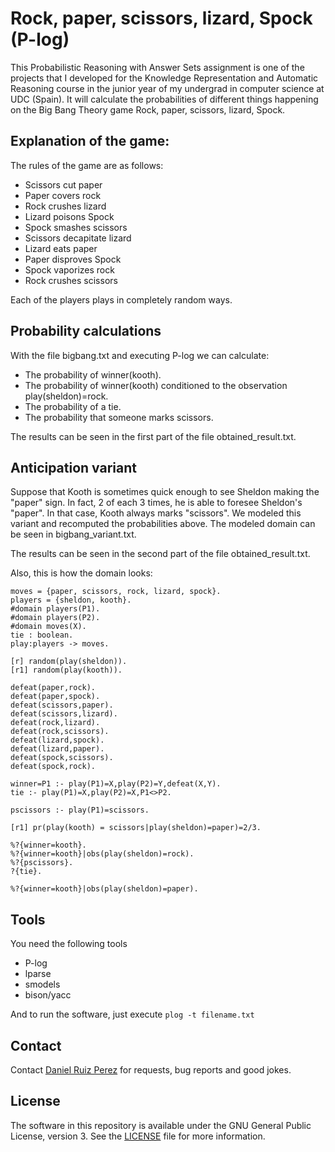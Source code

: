 Rock, paper, scissors, lizard, Spock (P-log)
============

This Probabilistic Reasoning with Answer Sets assignment is one of the projects that I developed for the Knowledge Representation and Automatic Reasoning course in the junior year of my undergrad in computer science at UDC (Spain). It will calculate the probabilities of different things happening on the Big Bang Theory game Rock, paper, scissors, lizard, Spock. 

## Explanation of the game:

The rules of the game are as follows:

- Scissors cut paper
- Paper covers rock
- Rock crushes lizard
- Lizard poisons Spock
- Spock smashes scissors
- Scissors decapitate lizard
- Lizard eats paper
- Paper disproves Spock
- Spock vaporizes rock
- Rock crushes scissors

Each of the players plays in completely random ways.

## Probability calculations

With the file bigbang.txt and executing P-log we can calculate:

- The probability of winner(kooth).
- The probability of winner(kooth) conditioned to the observation play(sheldon)=rock.
- The probability of a  tie.
- The probability that someone marks scissors.

The results can be seen in the first part of the file obtained_result.txt.


## Anticipation variant

Suppose that Kooth is sometimes quick enough to see Sheldon making the "paper" sign. In fact, 2 of each 3 times, he is able to foresee Sheldon's "paper". In that case, Kooth always marks "scissors". We modeled this variant and recomputed the probabilities above. The modeled domain can be seen in bigbang_variant.txt.

The results can be seen in the second part of the file obtained_result.txt.

Also, this is how the domain looks:

```
moves = {paper, scissors, rock, lizard, spock}.
players = {sheldon, kooth}.
#domain players(P1).
#domain players(P2).
#domain moves(X).
tie : boolean.
play:players -> moves.

[r] random(play(sheldon)).
[r1] random(play(kooth)).

defeat(paper,rock).
defeat(paper,spock).
defeat(scissors,paper).
defeat(scissors,lizard).
defeat(rock,lizard).
defeat(rock,scissors).
defeat(lizard,spock).
defeat(lizard,paper).
defeat(spock,scissors).
defeat(spock,rock).

winner=P1 :- play(P1)=X,play(P2)=Y,defeat(X,Y).
tie :- play(P1)=X,play(P2)=X,P1<>P2.

pscissors :- play(P1)=scissors.

[r1] pr(play(kooth) = scissors|play(sheldon)=paper)=2/3.

%?{winner=kooth}.
%?{winner=kooth}|obs(play(sheldon)=rock).
%?{pscissors}.
?{tie}.

%?{winner=kooth}|obs(play(sheldon)=paper).

```

## Tools
You need the following tools

- P-log
- lparse
- smodels
- bison/yacc

And to run the software, just execute  ```plog -t filename.txt```


## Contact

Contact [Daniel Ruiz Perez](mailto:druiz072@fiu.edu) for requests, bug reports and good jokes.


## License

The software in this repository is available under the GNU General Public License, version 3. See the [LICENSE](https://github.com/DaniRuizPerez/AutomaticReasoning/blob/master/LICENSE) file for more information.

